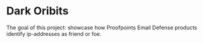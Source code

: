 # Dark Oribits
The goal of this project: showcase how Proofpoints Email Defense products identify ip-addresses as friend or foe.

